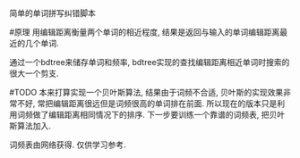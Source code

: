 简单的单词拼写纠错脚本

#原理
用编辑距离衡量两个单词的相近程度, 结果是返回与输入的单词编辑距离最近的几个单词.   

通过一个bdtree来储存单词和频率, bdtree实现的查找编辑距离相近单词时搜索的很大一个剪支.    

#TODO
本来打算实现一个贝叶斯算法, 结果由于词频不合适, 贝叶斯的实现效果非常不好, 常把编辑距离很远但是词频很高的单词排在前面. 所以现在的版本只是利用词频做了编辑距离相同情况下的排序. 下一步要训练一个靠谱的词频表, 把贝叶斯算法加入.    

词频表由网络获得. 仅供学习参考.
